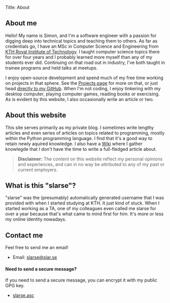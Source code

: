 Title: About

## About me
Hello! My name is Simon, and I'm a software engineer with a passion for
digging deep into technical topics and teaching them to others. As far
as credentials go, I have an MSc in Computer Science and Engineering from [KTH
Royal Institute of Technology](https://kth.se). I taught computer science
topics there for over four years and I probably learned more myself than any
of my students ever did. Continuing on that road out in industry, I've both
taught in trainee programs and held talks at meetups.

I enjoy open-source development and spend much of my free time working on
projects in that sphere. See the [Projects page]({filename}projects.md)
for more on that, or just head [directly to my
GitHub](https://github.com/slarse). When I'm not coding, I enjoy tinkering with
my desktop computer, playing computer games, reading books or exercising. As is
evident by this website, I also occasionally write an article or two.

## About this website
This site serves primarily as my private blog. I sometimes write lengthy
articles and even series of articles on topics related to programming,
mostly within the Python programming language. I find that it's a good way to
retain newly aquired knowledge. I also have a [Wiki]({filename}wiki/index.md)
where I gather knowlegde that I don't have the time to write a full-fledged
article about.

> **Disclaimer:** The content on this website reflect my personal opinions and
> experiences, and can in no way be attributed to any of my past or current
> employers.

## What is this "slarse"?
"slarse" was the (presumably) automatically generated username that I was
provided with when I started studying at KTH. It just kind of stuck. When I
started working as a TA, one of my colleagues even called me slarse for over a
year because that's what came to mind first for him. It's more or less my online
identity nowadays.

## Contact me
Feel free to send me an email!

* Email: <a href="mailto:slarse@slar.se?subject=Regarding%20slar.se">slarse@slar.se</a>

#### Need to send a secure message?
If you need to send a secure message, you can encrypt it with my public GPG
key.

* [slarse.asc]({static}/extra/slarse.asc)
